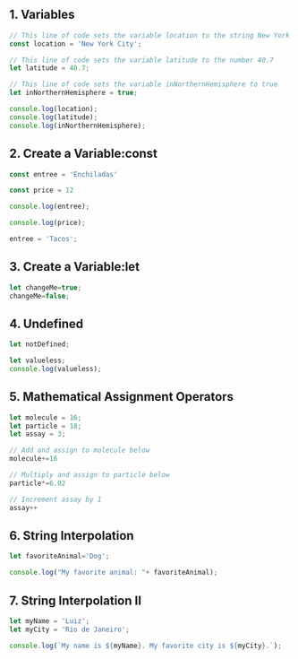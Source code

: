 ## 1. Variables
```javascript
// This line of code sets the variable location to the string New York City
const location = 'New York City';

// This line of code sets the variable latitude to the number 40.7
let latitude = 40.7;

// This line of code sets the variable inNorthernHemisphere to true
let inNorthernHemisphere = true;

console.log(location);
console.log(latitude);
console.log(inNorthernHemisphere);
```
## 2. Create a Variable:const
```javascript
const entree = 'Enchiladas'

const price = 12

console.log(entree);

console.log(price);

entree = 'Tacos';
```
## 3. Create a Variable:let
```javascript
let changeMe=true;
changeMe=false;
```
## 4. Undefined
```javascript
let notDefined;

let valueless;
console.log(valueless);
```
## 5. Mathematical Assignment Operators
```javascript
let molecule = 16;
let particle = 18;
let assay = 3;

// Add and assign to molecule below
molecule+=16

// Multiply and assign to particle below
particle*=6.02

// Increment assay by 1
assay++
```
## 6. String Interpolation
```javascript
let favoriteAnimal='Dog';

console.log("My favorite animal: "+ favoriteAnimal);
```
## 7. String Interpolation II
```javascript
let myName = 'Luiz';
let myCity = 'Rio de Janeiro';

console.log(`My name is ${myName}. My favorite city is ${myCity}.`);
```
